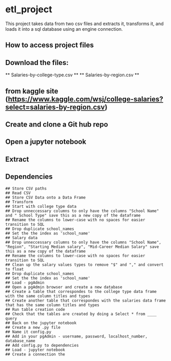 # etl_project

This project takes data from two csv files and extracts it, transforms it, and loads it into a sql database using an engine connection.

## How to access project files

## Download the files: 
** Salaries-by-college-type.csv **
** Salaries-by-region.csv **

## from kaggle site (https://www.kaggle.com/wsj/college-salaries?select=salaries-by-region.csv)

## Create and clone a Git hub repo
## Open a jupyter notebook
## Extract
## Dependencies
```
## Store CSV paths
## Read CSV
## Store CSV Data onto a Data Frame 
## Transform
## Start with college type data
## Drop unneccessary columns to only have the columns "School Name" and " School Type" save this as a new copy of the dataframe
## Rename the columns to lower-case with no spaces for easier transition to SQL
## Drop duplicate school_names
## Set the the index as 'school_name'
## Salary data
## Drop unneccessary columns to only have the columns "School Name", "Region", "Starting Median salary", "Mid-Career Median Salary" save this as a new copy of the dataframe
## Rename the columns to lower-case with no spaces for easier transition to SQL
## Clean up the salary values types to remove "$" and "," and convert to float
## Drop duplicate school_names
## Set the the index as 'school_name'
## Load - pgAdmin
## Open a pgAdmin browser and create a new database
## Create a table that correspondes to the college type data frame with the same column titles and types
## Create another table that correspondes with the salaries data frame that has the same column titles and types
## Run table creation code
## Check that the tables are created by doing a Select * from ____ query
## Back on the jupyter notebook
## Create a new .py file
## Name it config.py
## Add in your pgAdmin - username, password, localhost_number, database_name
## Add config.py to dependencies
## Load - jupyter notebook
## Create a connection the 
